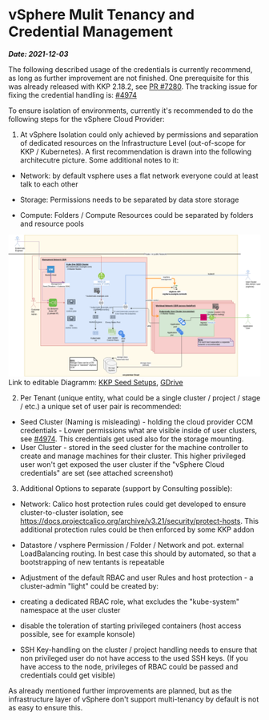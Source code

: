 # vSphere Mulit Tenancy and Credential Management
***Date: 2021-12-03***

The following described usage of the credentials is currently recommend, as long as further improvement are not finished. One prerequisite for this was already released with KKP 2.18.2, see [PR #7280](https://github.com/kubermatic/kubermatic/pull/7280).
The tracking issue for fixing the credential handling is: [#4974](https://github.com/kubermatic/kubermatic/issues/4974)

To ensure isolation of environments, currently it's recommended to do the following steps for the vSphere Cloud Provider:

1. At vSphere Isolation could only achieved by permissions and separation of dedicated resources on the Infrastructure Level (out-of-scope for KKP / Kubernetes). A first recommendation is drawn into the following architecutre picture. Some additional notes to it:

  - Network: by default vsphere uses a flat network everyone could at least talk to each other

  - Storage: Permissions needs to be separated by data store storage

  - Compute: Folders / Compute Resources could be separated by folders and resource pools

![KKP wiht vSphere Multi-Tenant](../.assets/vSphere-Multi-Tenant.drawio.png)
Link to editable Diagramm: [KKP Seed Setups](https://app.diagrams.net/#G185kWwn1yEjKKIiTZzEEzVwoRK5XDxoqc), [GDrive](https://drive.google.com/file/d/185kWwn1yEjKKIiTZzEEzVwoRK5XDxoqc/view?usp=sharing)

2. Per Tenant (unique entity, what could be a single cluster / project / stage / etc.) a unique set of user pair is recommended:
  - Seed Cluster (Naming is misleading) - holding the cloud provider CCM credentials - Lower permissions what are visible inside of user clusters, see [#4974](https://github.com/kubermatic/kubermatic/issues/4974). This credentials get used also for the storage mounting.
  - User Cluster - stored in the seed cluster for the machine controller to create and manage machines for their cluster. This higher privileged user won't get exposed the user cluster if the "vSphere Cloud credentials" are set (see attached screenshot)

3. Additional Options to separate (support by Consulting possible):
  - Network: Calico host protection rules could get developed to ensure cluster-to-cluster isolation, see https://docs.projectcalico.org/archive/v3.21/security/protect-hosts. This additional protection rules could be then enforced by some KKP addon
  - Datastore / vsphere Permission / Folder / Network and pot. external LoadBalancing routing. In best case this should by automated, so that a bootstrapping of new tentants is repeatable

  - Adjustment of the default RBAC and user Rules and host protection -  a cluster-admin "light" could be created by:
   - creating a dedicated RBAC role, what excludes the "kube-system" namespace at the user cluster

   - disable the toleration of starting privileged containers (host access possible, see for example konsole)

   - SSH Key-handling on the cluster / project handling needs to ensure that non privileged user do not have access to the used SSH keys. (If you have access to the node, privileges of RBAC could be passed and credentials could get visible)


As already mentioned further improvements are planned, but as the infrastructure layer of vSphere don't support multi-tenancy by default is not as easy to ensure this.


